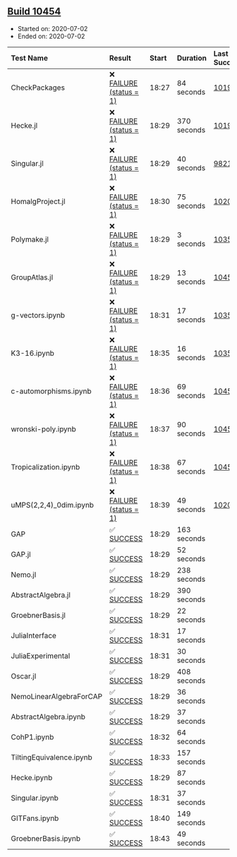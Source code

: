 ## [Build 10454](https://oscarci.mathematik.uni-kl.de/job/oscar/10454/)

* Started on: 2020-07-02
* Ended on: 2020-07-02

| Test Name    | Result | Start | Duration | Last Success | First Failure |
|:-------------|:-------|:------|:---------|:-------------|:--------------|
| CheckPackages | ❌ [FAILURE (status = 1)](https://oscarci.mathematik.uni-kl.de/job/oscar/10454/artifact/logs/build-10454/CheckPackages.log) | 18:27 | 84 seconds | [10197](https://oscarci.mathematik.uni-kl.de/job/oscar/10197/) | [10198](https://oscarci.mathematik.uni-kl.de/job/oscar/10198/) |
| Hecke.jl | ❌ [FAILURE (status = 1)](https://oscarci.mathematik.uni-kl.de/job/oscar/10454/artifact/logs/build-10454/Hecke.jl.log) | 18:29 | 370 seconds | [10197](https://oscarci.mathematik.uni-kl.de/job/oscar/10197/) | [10198](https://oscarci.mathematik.uni-kl.de/job/oscar/10198/) |
| Singular.jl | ❌ [FAILURE (status = 1)](https://oscarci.mathematik.uni-kl.de/job/oscar/10454/artifact/logs/build-10454/Singular.jl.log) | 18:29 | 40 seconds | [9821](https://oscarci.mathematik.uni-kl.de/job/oscar/9821/) | [9822](https://oscarci.mathematik.uni-kl.de/job/oscar/9822/) |
| HomalgProject.jl | ❌ [FAILURE (status = 1)](https://oscarci.mathematik.uni-kl.de/job/oscar/10454/artifact/logs/build-10454/HomalgProject.jl.log) | 18:30 | 75 seconds | [10209](https://oscarci.mathematik.uni-kl.de/job/oscar/10209/) | [10210](https://oscarci.mathematik.uni-kl.de/job/oscar/10210/) |
| Polymake.jl | ❌ [FAILURE (status = 1)](https://oscarci.mathematik.uni-kl.de/job/oscar/10454/artifact/logs/build-10454/Polymake.jl.log) | 18:29 | 3 seconds | [10356](https://oscarci.mathematik.uni-kl.de/job/oscar/10356/) | [10357](https://oscarci.mathematik.uni-kl.de/job/oscar/10357/) |
| GroupAtlas.jl | ❌ [FAILURE (status = 1)](https://oscarci.mathematik.uni-kl.de/job/oscar/10454/artifact/logs/build-10454/GroupAtlas.jl.log) | 18:29 | 13 seconds | [10452](https://oscarci.mathematik.uni-kl.de/job/oscar/10452/) | [10453](https://oscarci.mathematik.uni-kl.de/job/oscar/10453/) |
| g-vectors.ipynb | ❌ [FAILURE (status = 1)](https://oscarci.mathematik.uni-kl.de/job/oscar/10454/artifact/logs/build-10454/g-vectors.ipynb.log) | 18:31 | 17 seconds | [10356](https://oscarci.mathematik.uni-kl.de/job/oscar/10356/) | [10357](https://oscarci.mathematik.uni-kl.de/job/oscar/10357/) |
| K3-16.ipynb | ❌ [FAILURE (status = 1)](https://oscarci.mathematik.uni-kl.de/job/oscar/10454/artifact/logs/build-10454/K3-16.ipynb.log) | 18:35 | 16 seconds | [10356](https://oscarci.mathematik.uni-kl.de/job/oscar/10356/) | [10357](https://oscarci.mathematik.uni-kl.de/job/oscar/10357/) |
| c-automorphisms.ipynb | ❌ [FAILURE (status = 1)](https://oscarci.mathematik.uni-kl.de/job/oscar/10454/artifact/logs/build-10454/c-automorphisms.ipynb.log) | 18:36 | 69 seconds | [10450](https://oscarci.mathematik.uni-kl.de/job/oscar/10450/) | [10451](https://oscarci.mathematik.uni-kl.de/job/oscar/10451/) |
| wronski-poly.ipynb | ❌ [FAILURE (status = 1)](https://oscarci.mathematik.uni-kl.de/job/oscar/10454/artifact/logs/build-10454/wronski-poly.ipynb.log) | 18:37 | 90 seconds | [10452](https://oscarci.mathematik.uni-kl.de/job/oscar/10452/) | [10453](https://oscarci.mathematik.uni-kl.de/job/oscar/10453/) |
| Tropicalization.ipynb | ❌ [FAILURE (status = 1)](https://oscarci.mathematik.uni-kl.de/job/oscar/10454/artifact/logs/build-10454/Tropicalization.ipynb.log) | 18:38 | 67 seconds | [10451](https://oscarci.mathematik.uni-kl.de/job/oscar/10451/) | [10452](https://oscarci.mathematik.uni-kl.de/job/oscar/10452/) |
| uMPS(2,2,4)_0dim.ipynb | ❌ [FAILURE (status = 1)](https://oscarci.mathematik.uni-kl.de/job/oscar/10454/artifact/logs/build-10454/uMPS-2-2-4-_0dim.ipynb.log) | 18:39 | 49 seconds | [10209](https://oscarci.mathematik.uni-kl.de/job/oscar/10209/) | [10210](https://oscarci.mathematik.uni-kl.de/job/oscar/10210/) |
| GAP | ✅ [SUCCESS](https://oscarci.mathematik.uni-kl.de/job/oscar/10454/artifact/logs/build-10454/GAP.log) | 18:29 | 163 seconds |  |  |
| GAP.jl | ✅ [SUCCESS](https://oscarci.mathematik.uni-kl.de/job/oscar/10454/artifact/logs/build-10454/GAP.jl.log) | 18:29 | 52 seconds |  |  |
| Nemo.jl | ✅ [SUCCESS](https://oscarci.mathematik.uni-kl.de/job/oscar/10454/artifact/logs/build-10454/Nemo.jl.log) | 18:29 | 238 seconds |  |  |
| AbstractAlgebra.jl | ✅ [SUCCESS](https://oscarci.mathematik.uni-kl.de/job/oscar/10454/artifact/logs/build-10454/AbstractAlgebra.jl.log) | 18:29 | 390 seconds |  |  |
| GroebnerBasis.jl | ✅ [SUCCESS](https://oscarci.mathematik.uni-kl.de/job/oscar/10454/artifact/logs/build-10454/GroebnerBasis.jl.log) | 18:29 | 22 seconds |  |  |
| JuliaInterface | ✅ [SUCCESS](https://oscarci.mathematik.uni-kl.de/job/oscar/10454/artifact/logs/build-10454/JuliaInterface.log) | 18:31 | 17 seconds |  |  |
| JuliaExperimental | ✅ [SUCCESS](https://oscarci.mathematik.uni-kl.de/job/oscar/10454/artifact/logs/build-10454/JuliaExperimental.log) | 18:31 | 30 seconds |  |  |
| Oscar.jl | ✅ [SUCCESS](https://oscarci.mathematik.uni-kl.de/job/oscar/10454/artifact/logs/build-10454/Oscar.jl.log) | 18:29 | 408 seconds |  |  |
| NemoLinearAlgebraForCAP | ✅ [SUCCESS](https://oscarci.mathematik.uni-kl.de/job/oscar/10454/artifact/logs/build-10454/NemoLinearAlgebraForCAP.log) | 18:29 | 36 seconds |  |  |
| AbstractAlgebra.ipynb | ✅ [SUCCESS](https://oscarci.mathematik.uni-kl.de/job/oscar/10454/artifact/logs/build-10454/AbstractAlgebra.ipynb.log) | 18:29 | 37 seconds |  |  |
| CohP1.ipynb | ✅ [SUCCESS](https://oscarci.mathematik.uni-kl.de/job/oscar/10454/artifact/logs/build-10454/CohP1.ipynb.log) | 18:32 | 64 seconds |  |  |
| TiltingEquivalence.ipynb | ✅ [SUCCESS](https://oscarci.mathematik.uni-kl.de/job/oscar/10454/artifact/logs/build-10454/TiltingEquivalence.ipynb.log) | 18:33 | 157 seconds |  |  |
| Hecke.ipynb | ✅ [SUCCESS](https://oscarci.mathematik.uni-kl.de/job/oscar/10454/artifact/logs/build-10454/Hecke.ipynb.log) | 18:29 | 87 seconds |  |  |
| Singular.ipynb | ✅ [SUCCESS](https://oscarci.mathematik.uni-kl.de/job/oscar/10454/artifact/logs/build-10454/Singular.ipynb.log) | 18:31 | 37 seconds |  |  |
| GITFans.ipynb | ✅ [SUCCESS](https://oscarci.mathematik.uni-kl.de/job/oscar/10454/artifact/logs/build-10454/GITFans.ipynb.log) | 18:40 | 149 seconds |  |  |
| GroebnerBasis.ipynb | ✅ [SUCCESS](https://oscarci.mathematik.uni-kl.de/job/oscar/10454/artifact/logs/build-10454/GroebnerBasis.ipynb.log) | 18:43 | 49 seconds |  |  |
